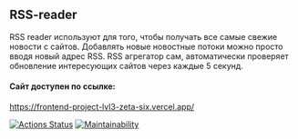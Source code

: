 ## RSS-reader
RSS reader используют для того, чтобы получать все самые свежие новости с сайтов. Добавлять новые новостные потоки можно просто вводя новый адрес RSS. RSS агрегатор сам, автоматически проверяет обновление интересующих сайтов через каждые 5 секунд.

#### Сайт доступен по ссылке:
https://frontend-project-lvl3-zeta-six.vercel.app/

[![Actions Status](https://github.com/fedotovarita/frontend-project-lvl3/workflows/hexlet-check/badge.svg)](https://github.com/fedotovarita/frontend-project-lvl3/actions)
[![Maintainability](https://api.codeclimate.com/v1/badges/7480536a43155ccde3bf/maintainability)](https://codeclimate.com/github/fedotovarita/frontend-project-lvl3/maintainability)
